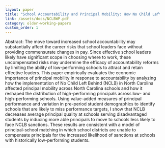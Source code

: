 ```yaml
---
layout: paper
title: "School Accountability and Principal Mobility: How No Child Left Behind Affects the Allocation of School Leaders"
link: /assets/docs/NCLBWP.pdf
category: older-working-papers
custom_order: 1
---
```

<div>
  <p><span class="font-medium">Abstract: </span>
    The move toward increased school accountability may substantially affect the career risks that school leaders face without providing commensurate changes in pay. Since effective school leaders likely have significant scope in choosing where to work, these uncompensated risks may undermine the efficacy of accountability reforms by limiting the ability of low-performing schools to attract and retain effective leaders. This paper empirically evaluates the economic importance of principal mobility in response to accountability by analyzing how the implementation of No Child Left Behind (NCLB) in North Carolina affected principal mobility across North Carolina schools and how it reshaped the distribution of high-performing principals across low- and high-performing schools. Using value-added measures of principal performance and variation in pre-period student demographics to identify schools that are likely to miss performance targets, I show that NCLB decreases average principal quality at schools serving disadvantaged students by inducing more able principals to move to schools less likely to face NCLB sanctions. These results are consistent with a model of principal-school matching in which school districts are unable to compensate principals for the increased likelihood of sanctions at schools with historically low-performing students.
  </p>
</div>
